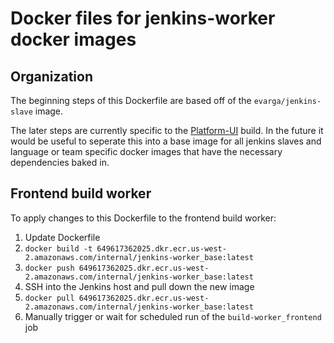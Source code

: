 Docker files for jenkins-worker docker images
=============================================================

## Organization
The beginning steps of this Dockerfile are based off of the `evarga/jenkins-slave` image.

The later steps are currently specific to the [Platform-UI](https://github.com/socrata/platform-ui) build. In the future it would be useful to seperate this into a base image for all jenkins slaves and language or team specific docker images that have the necessary dependencies baked in.

## Frontend build worker

To apply changes to this Dockerfile to the frontend build worker:

1. Update Dockerfile
2. `docker build -t 649617362025.dkr.ecr.us-west-2.amazonaws.com/internal/jenkins-worker_base:latest`
3. `docker push 649617362025.dkr.ecr.us-west-2.amazonaws.com/internal/jenkins-worker_base:latest`
4. SSH into the Jenkins host and pull down the new image
5. `docker pull 649617362025.dkr.ecr.us-west-2.amazonaws.com/internal/jenkins-worker_base:latest`
6. Manually trigger or wait for scheduled run of the `build-worker_frontend` job
